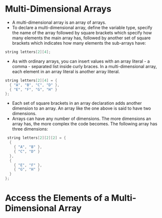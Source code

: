 # Multi-Dimensional Arrays

- A multi-dimensional array is an array of arrays.
- To declare a multi-dimensional array, define the variable type, specify the name of the array followed by square brackets which specify how many elements the main array has, followed by another set of square brackets which indicates how many elements the sub-arrays have:

```cpp
string letters[2][4];
```

- As with ordinary arrays, you can insert values with an array literal - a comma - separated list inside curly braces. In a multi-dimensional array, each element in an array literal is another array literal.

```cpp
string letters[2][4] = {
  { "A", "B", "C", "D" },
  { "E", "F", "G", "H" }
};
```

- Each set of square brackets in an array declaration adds another dimension to an array. An array like the one above is said to have two dimensions.
- Arrays can have any number of dimensions. The more dimensions an array has, the more complex the code becomes. The following array has three dimensions:

```cpp
 string letters[2][2][2] = {
  {
    { "A", "B" },
    { "C", "D" }
  },
  {
    { "E", "F" },
    { "G", "H" }
  }
};
```

# Access the Elements of a Multi-Dimensional Array